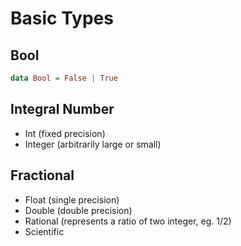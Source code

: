 # Basic Types

## Bool

```hs
data Bool = False | True
```

## Integral Number

* Int (fixed precision)
* Integer (arbitrarily large or small)

## Fractional

* Float (single precision)
* Double (double precision)
* Rational (represents a ratio of two integer, eg. 1/2)
* Scientific
